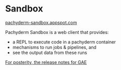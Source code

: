 # Sandbox

[pachyderm-sandbox.appspot.com](https://pachyderm-sandbox.appspot.com/)

Pachyderm Sandbox is a web client that provides:

- a REPL to execute code in a pachyderm container
- mechanisms to run jobs & pipelines, and
- see the output data from these runs


[For posterity, the release notes for GAE](https://dl.google.com/dl/cloudsdk/release/RELEASE_NOTES)